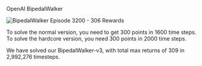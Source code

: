 OpenAI BipedalWalker

![BipedalWalker Episode 3200 - 306 Rewards](https://github.com/latishab/gym-bipedal-walker/blob/main/gifs/bw-video-episode-3200-306rew.gif)

To solve the normal version, you need to get 300 points in 1600 time steps. To solve the hardcore version, you need 300 points in 2000 time steps.

We have solved our BipedalWalker-v3, with total max returns of 309 in 2,992,276 timesteps.

